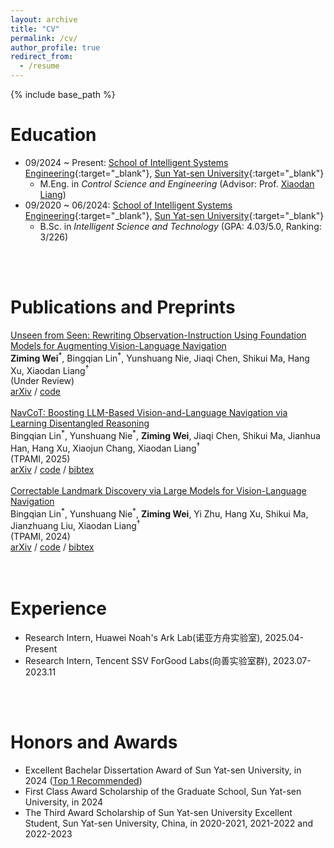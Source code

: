 ```yaml
---
layout: archive
title: "CV"
permalink: /cv/
author_profile: true
redirect_from:
  - /resume
---
```


{% include base_path %}
<br/>

# Education

- 09/2024 ~ Present: [School of Intelligent Systems Engineering](https://ise.sysu.edu.cn/ "APMA, Brown"){:target="_blank"}, [Sun Yat-sen University](https://www.sysu.edu.cn/ "Brown"){:target="_blank"}
  - M.Eng. in *Control Science and Engineering* (Advisor: Prof. [Xiaodan Liang](https://scholar.google.com/citations?user=voxznZAAAAAJ&hl))
- 09/2020 ~ 06/2024: [School of Intelligent Systems Engineering](https://ise.sysu.edu.cn/ "SCGY, USTC"){:target="_blank"}, [Sun Yat-sen University](https://www.sysu.edu.cn/ "USTC"){:target="_blank"}
  - B.Sc. in *Intelligent Science and Technology* (GPA: 4.03/5.0, Ranking: 3/226)

<br/>
<br/>

# Publications and Preprints

<div class="publication row clearfix">
    <div class="row-text">
        <a class="publication-title bold" href="https://arxiv.org/abs/2503.18065">Unseen from Seen: Rewriting Observation-Instruction Using Foundation Models for Augmenting Vision-Language Navigation</a><br/>
        <span class="bold"><b>Ziming Wei</b></span><sup title="Equal Contribution">*</sup>, Bingqian Lin<sup title="Equal Contribution">*</sup>, Yunshuang Nie, Jiaqi Chen, Shikui Ma, Hang Xu, Xiaodan Liang<sup title="Corresponding Author">&dagger;</sup><br/>
        <!-- <span class="italic">TNNLS</span>, 2025<br/> -->
        <span class="italic">(Under Review</span>)<br/>
        <a class="btn btn-red" href="https://arxiv.org/abs/2503.18065">arXiv</a> / <a class="btn" href="https://github.com/SaDil13/VLN-RAM">code</a>
         <!-- / <a class="btn btn-dark" href="google scholar website">bibtex</a> -->
    </div>
</div>
<br/>
<div class="publication row clearfix">
    <div class="row-text">
        <a class="publication-title bold" href="https://arxiv.org/abs/2403.07376">NavCoT: Boosting LLM-Based Vision-and-Language Navigation via Learning Disentangled Reasoning</a><br/>
        <span class="bold">Bingqian Lin</span><sup title="Equal Contribution">*</sup>, Yunshuang Nie<sup title="Equal Contribution">*</sup>, <b>Ziming Wei</b>, Jiaqi Chen, Shikui Ma, Jianhua Han, Hang Xu, Xiaojun Chang, Xiaodan Liang<sup title="Corresponding Author">&dagger;</sup><br/>
        <span class="italic">(TPAMI</span>, 2025)<br/>
        <a class="btn btn-red" href="https://arxiv.org/abs/2403.07376">arXiv</a> / <a class="btn" href="https://github.com/expectorlin/NavCoT">code</a> / <a class="btn btn-dark" href="https://scholar.googleusercontent.com/scholar.bib?q=info:4eMBD5Yhe-kJ:scholar.google.com/&output=citation&scisdr=ClFwuykLEMfL2NuBElg:AFWwaeYAAAAAZn-HCli5EWPUUsvz76wDLMbWjvw&scisig=AFWwaeYAAAAAZn-HClJR8L5hT8rfLMtHijkmTAw&scisf=4&ct=citation&cd=-1&hl=zh-CN">bibtex</a>
    </div>
</div>
<br/>
<div class="publication row clearfix">
    <div class="row-text">
        <a class="publication-title bold" href="https://arxiv.org/abs/2405.18721">Correctable Landmark Discovery via Large Models for Vision-Language Navigation</a><br/>
        <span class="bold">Bingqian Lin</span><sup title="Equal Contribution">*</sup>, Yunshuang Nie<sup title="Equal Contribution">*</sup>, <b>Ziming Wei</b>, Yi Zhu, Hang Xu, Shikui Ma, Jianzhuang Liu, Xiaodan Liang<sup title="Corresponding Author">&dagger;</sup><br/>
        <span class="italic">(TPAMI</span>, 2024)<br/>
        <a class="btn btn-red" href="https://arxiv.org/abs/2405.18721">arXiv</a> / <a class="btn" href="https://github.com/expectorlin/CONSOLE">code</a> / <a class="btn" href="https://scholar.googleusercontent.com/scholar.bib?q=info:aawz8As7-isJ:scholar.google.com/&output=citation&scisdr=ClFwuykLEMfL2NuDsYU:AFWwaeYAAAAAZn-FqYWKr6syabehBLI4bnvP60M&scisig=AFWwaeYAAAAAZn-FqdvwYHbg-gzrdzg3XjfXGqY&scisf=4&ct=citation&cd=-1&hl=zh-CN">bibtex</a> 
    </div>
</div>

<br/>
<br/>

# Experience

- Research Intern, Huawei Noah's Ark Lab(诺亚方舟实验室), 2025.04-Present
- Research Intern, Tencent SSV ForGood Labs(向善实验室群), 2023.07-2023.11

<br/>
<br/>

# Honors and Awards

- Excellent Bachelar Dissertation Award of Sun Yat-sen University, in 2024 ([Top 1 Recommended](https://ise.sysu.edu.cn/teach/teach02/1415767.htm))
- First Class Award Scholarship of the Graduate School, Sun Yat-sen University, in 2024
- The Third Award Scholarship of Sun Yat-sen University Excellent Student, Sun Yat-sen University, China, in 2020-2021, 2021-2022 and 2022-2023
